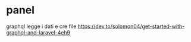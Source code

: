 # panel

<!-- Contenuto migrato da _docs/panel.txt -->

graphql legge i dati e cre file 
https://dev.to/solomon04/get-started-with-graphql-and-laravel-4eh9